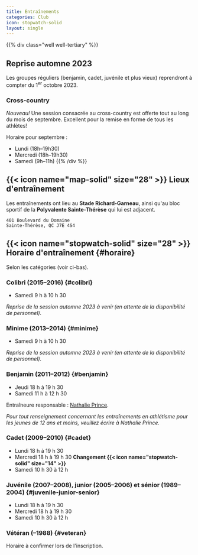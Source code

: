 ```yaml
---
title: Entraînements
categories: Club
icon: stopwatch-solid
layout: single
---
```


{{% div class="well well-tertiary" %}}
## Reprise automne 2023

Les groupes réguliers (benjamin, cadet, juvénile et plus vieux) reprendront à compter du 1<sup>er</sup> octobre 2023.

### Cross-country

<em class="badge badge-default">Nouveau!</em> Une session consacrée au cross-country est offerte tout au long du mois de septembre. Excellent pour la remise en forme de tous les athlètes!

Horaire pour septembre :

- Lundi (18h–19h30)
- Mercredi (18h–19h30)
- Samedi (9h–11h)
{{% /div %}}

## {{< icon name="map-solid" size="28" >}} Lieux d'entraînement

Les entraînements ont lieu au **Stade Richard-Garneau**, ainsi qu'au bloc sportif de la **Polyvalente Sainte-Thérèse** qui lui est adjacent.

```
401 Boulevard du Domaine  
Sainte-Thérèse, QC J7E 4S4
```

<!--
Dans le but d'alléger les plateaux sportifs de la polyvalente durant la session d'hiver, certains entraînements des athlètes de catégorie **juvénile et plus vieux** peuvent se donner à l'**école Saint-Pierre**.

```
201 Rue Saint-Pierre  
Sainte-Thérèse, QC J7E 2S3
```

<em class="badge badge-primary">Nouveau!</em> Club satellite à **Lachute** : les entraînements ont lieu sur la piste d’athlétisme de la **Polyvalente Lavigne**.

```
452 Avenue d’Argenteuil  
Lachute, Quebec J8H 1W9
```
-->

## {{< icon name="stopwatch-solid" size="28" >}} Horaire d'entraînement {#horaire}

Selon les catégories (voir ci-bas).

### Colibri (2015–2016) {#colibri}

<!--
Session en gymnase : du 1<sup>er</sup> octobre 2022 au 30 avril 2023.
-->

- Samedi 9 h à 10 h 30

_Reprise de la session automne 2023 à venir (en attente de la disponibilité de personnel)._

### Minime (2013–2014) {#minime}

<!--
Session en gymnase : du 1<sup>er</sup> octobre 2022 au 30 avril 2023.
-->

- Samedi 9 h à 10 h 30

_Reprise de la session automne 2023 à venir (en attente de la disponibilité de personnel)._

### Benjamin (2011–2012) {#benjamin}

- Jeudi 18 h à 19 h 30
- Samedi 11 h à 12 h 30

Entraîneure responsable : [Nathalie Prince](/club/entraineurs/nathalie-prince/). 

_Pour tout renseignement concernant les entraînements en athlétisme pour les jeunes de 12 ans et moins, veuillez écrire à Nathalie Prince._

### Cadet (2009–2010) {#cadet}

- Lundi 18 h à 19 h 30
- Mercredi 18 h à 19 h 30 <strong class="badge badge-default">Changement {{< icon name="stopwatch-solid" size="14" >}}</strong>
- Samedi 10 h 30 à 12 h

<!--Consultez le [calendrier](cadets) pour les cadets.-->

### Juvénile (2007–2008), junior (2005–2006) et sénior (1989–2004) {#juvenile-junior-senior}

- Lundi 18 h à 19 h 30
- Mercredi 18 h à 19 h 30
- Samedi 10 h 30 à 12 h

### Vétéran (–1988) {#veteran}

Horaire à confirmer lors de l'inscription.

<!--

### Demi-fond (cadet, juvénile et plus vieux) {#demi-fond}

Les athlètes de catégorie **cadette** et **juvénile** peuvent suivre la planification spécialisée pour le demi-fond.

- Lundi 18 h à 19 h 30
- Mercredi 18 h à 19 h 30
- Samedi 10 h 30 à 12 h

Consultez le [calendrier](demi-fond) pour les entraînements de demi-fond.

Entraîneurs responsables :

- 
-->